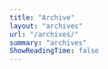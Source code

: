 ```yaml
---
title: "Archive"
layout: "archives"
url: "/archives/"
summary: "archives"
ShowReadingTime: false
---
```

